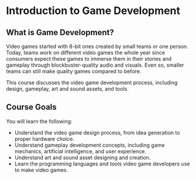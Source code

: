 # Introduction to Game Development

## What is Game Development?

Video games started with 8-bit ones created by small teams or one person. Today, teams work on different video games the
whole year since consumers expect these games to immerse them in their stories and gameplay through blockbuster-quality
audio and visuals. Even so, smaller teams can still make quality games compared to before.

This course discusses the video game development process, including design, gameplay, art and sound assets, and tools.

## Course Goals

You will learn the following:

* Understand the video game design process, from idea generation to proper hardware choice.
* Understand gameplay development concepts, including game mechanics, artificial intelligence, and user experience.
* Understand art and sound asset designing and creation.
* Learn the programming languages and tools video game developers use to make video games.
